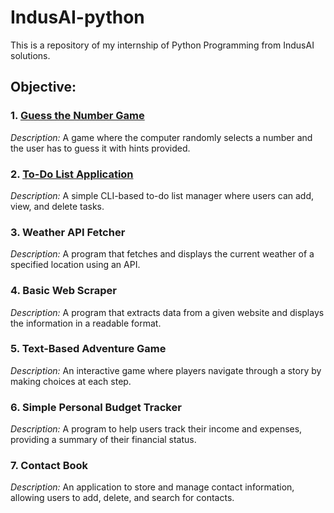# IndusAI-python
This is a repository of my internship of Python Programming from IndusAI solutions.

## Objective:

### 1. [Guess the Number Game](https://github.com/AtulPatel5670/IndusAI-python/blob/main/objective1GuessTheNoGame.py)

  _Description:_ A game where the computer randomly selects a number and the user has to guess it with hints provided.

### 2. [To-Do List Application](https://github.com/AtulPatel5670/IndusAI-python/blob/main/objective2ToDoListApplication.py)

  _Description:_ A simple CLI-based to-do list manager where users can add, view, and delete tasks.

### 3. Weather API Fetcher

  _Description:_ A program that fetches and displays the current weather of a specified location using an API.

### 4. Basic Web Scraper

  _Description:_ A program that extracts data from a given website and displays the information in a readable format.

### 5. Text-Based Adventure Game

  _Description:_ An interactive game where players navigate through a story by making choices at each step.

### 6. Simple Personal Budget Tracker

  _Description:_ A program to help users track their income and expenses, providing a summary of their financial status.

### 7. Contact Book

  _Description:_ An application to store and manage contact information, allowing users to add, delete, and search for contacts.
